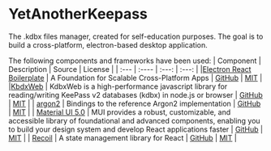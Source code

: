 # YetAnotherKeepass

The .kdbx files manager, created for self-education purposes.
The goal is to build a cross-platform, electron-based desktop application.

The following components and frameworks have been used:
| Component     | Description | Source | License    |
| :---          |    :----   | :---:  |     :---:  |
|[Electron React Boilerplate](https://electron-react-boilerplate.js.org/) | A Foundation for Scalable Cross-Platform Apps | [GitHub](https://github.com/electron-react-boilerplate/electron-react-boilerplate) | [MIT](https://github.com/electron-react-boilerplate/electron-react-boilerplate/blob/main/LICENSE) |
|[KbdxWeb](https://github.com/keeweb/kdbxweb) | KdbxWeb is a high-performance javascript library for reading/writing KeePass v2 databases (kdbx) in node.js or browser | [GitHub](https://github.com/keeweb/kdbxweb) | [MIT](https://github.com/keeweb/kdbxweb/blob/master/LICENSE) |
| [argon2](https://github.com/ranisalt/node-argon2#readme) | Bindings to the reference Argon2 implementation | [GitHub](https://github.com/ranisalt/node-argon2) | [MIT](https://github.com/ranisalt/node-argon2/blob/master/LICENSE) |
| [Material UI 5.0](https://mui.com/) | MUI provides a robust, customizable, and accessible library of foundational and advanced components, enabling you to build your design system and develop React applications faster | [GitHub](https://github.com/mui/material-ui) | [MIT](https://github.com/mui/material-ui/blob/master/LICENSE) |
| [Recoil](https://recoiljs.org/) | A state management library for React | [GitHub](https://github.com/facebookexperimental/Recoil) | [MIT](https://github.com/facebookexperimental/Recoil/blob/main/LICENSE) |

